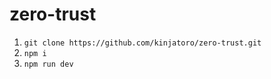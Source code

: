 # zero-trust

1. `git clone https://github.com/kinjatoro/zero-trust.git`
2.  `npm i`
3.  `npm run dev`
